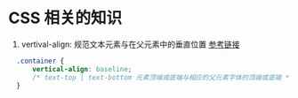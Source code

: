 # CSS 相关的知识

1. vertival-align: 规范文本元素与在父元素中的垂直位置 [参考链接](http://www.w3school.com.cn/css/pr_pos_vertical-align.asp)
```css
  .container {
      vertical-align: baseline;
      /* text-top | text-bottom 元素顶端或底端与相应的父元素字体的顶端或底端 */
  }
```